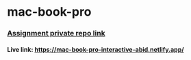 # mac-book-pro

### [Assignment private repo link](https://github.com/programming-hero-web-course2/mac-book-pro-bakhtiarabid)

#### Live link: https://mac-book-pro-interactive-abid.netlify.app/
